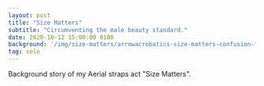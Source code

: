 ```yaml
---
layout: post
title: "Size Matters"
subtitle: "Circumventing the male beauty standard."
date: 2020-10-12 15:00:00 0100
background: '/img/size-matters/arrowacrobatics-size-matters-confusion-filtered.jpg'
tag: solo
---
```


Background story of my Aerial straps act "Size Matters".
